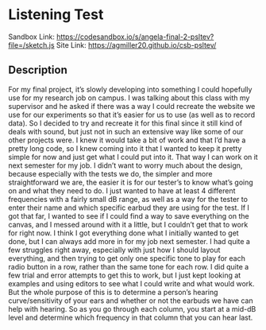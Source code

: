 # Listening Test 

Sandbox Link: https://codesandbox.io/s/angela-final-2-psltev?file=/sketch.js
Site Link: https://agmiller20.github.io/csb-psltev/

## Description

For my final project, it’s slowly developing into something I could hopefully use for my research job on campus. I was talking about this class with my supervisor and he asked if there was a way I could recreate the website we use for our experiments so that it’s easier for us to use (as well as to record data). So I decided to try and recreate it for this final since it still kind of deals with sound, but just not in such an extensive way like some of our other projects were. I knew it would take a bit of work and that I’d have a pretty long code, so I knew coming into it that I wanted to keep it pretty simple for now and just get what I could put into it. That way I can work on it next semester for my job.
I didn’t want to worry much about the design, because especially with the tests we do, the simpler and more straightforward we are, the easier it is for our tester’s to know what’s going on and what they need to do. I just wanted to have at least 4 different frequencies with a fairly small dB range, as well as a way for the tester to enter their name and which specific earbud they are using for the test. If I got that far, I wanted to see if I could find a way to save everything on the canvas, and I messed around with it a little, but I couldn’t get that to work for right now. I think I got everything done what I initially wanted to get done, but I can always add more in for my job next semester.
I had quite a few struggles right away, especially with just how I should layout everything, and then trying to get only one specific tone to play for each radio button in a row, rather than the same tone for each row. I did quite a few trial and error attempts to get this to work, but I just kept looking at examples and using editors to see what I could write and what would work.
But the whole purpose of this is to determine a person’s hearing curve/sensitivity of your ears and whether or not the earbuds we have can help with hearing. So as you go through each column, you start at a mid-dB level and determine which frequency in that column that you can hear last.

